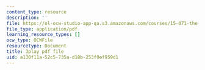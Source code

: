 ```yaml
---
content_type: resource
description: ''
file: https://ol-ocw-studio-app-qa.s3.amazonaws.com/courses/15-071-the-analytics-edge-spring-2017/a130f11a52c5735ad18b253f9ef959d1_akNw8CEHC_c.pdf
file_type: application/pdf
learning_resource_types: []
ocw_type: OCWFile
resourcetype: Document
title: 3play pdf file
uid: a130f11a-52c5-735a-d18b-253f9ef959d1
---
```

